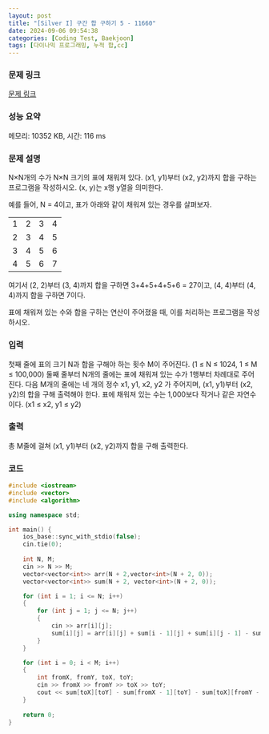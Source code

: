 ```yaml
---
layout: post
title: "[Silver I] 구간 합 구하기 5 - 11660"
date: 2024-09-06 09:54:38
categories: [Coding Test, Baekjoon]
tags: [다이나믹 프로그래밍, 누적 합,cc]
---
```


### 문제 링크

[문제 링크](https://www.acmicpc.net/problem/11660)

### 성능 요약

메모리: 10352 KB, 시간: 116 ms

### 문제 설명

<p>N×N개의 수가 N×N 크기의 표에 채워져 있다. (x1, y1)부터 (x2, y2)까지 합을 구하는 프로그램을 작성하시오. (x, y)는 x행 y열을 의미한다.</p>

<p>예를 들어, N = 4이고, 표가 아래와 같이 채워져 있는 경우를 살펴보자.</p>

<table class="table table-bordered" style="line-height:20.8px; width:158px">
	<tbody>
		<tr>
			<td style="text-align:center">1</td>
			<td style="text-align:center">2</td>
			<td style="text-align:center">3</td>
			<td style="text-align:center">4</td>
		</tr>
		<tr>
			<td style="text-align:center">2</td>
			<td style="text-align:center">3</td>
			<td style="text-align:center">4</td>
			<td style="text-align:center">5</td>
		</tr>
		<tr>
			<td style="text-align:center">3</td>
			<td style="text-align:center">4</td>
			<td style="text-align:center">5</td>
			<td style="text-align:center">6</td>
		</tr>
		<tr>
			<td style="text-align:center">4</td>
			<td style="text-align:center">5</td>
			<td style="text-align:center">6</td>
			<td style="text-align:center">7</td>
		</tr>
	</tbody>
</table>

<p>여기서 (2, 2)부터 (3, 4)까지 합을 구하면 3+4+5+4+5+6 = 27이고, (4, 4)부터 (4, 4)까지 합을 구하면 7이다.</p>

<p>표에 채워져 있는 수와 합을 구하는 연산이 주어졌을 때, 이를 처리하는 프로그램을 작성하시오.</p>

### 입력

 <p>첫째 줄에 표의 크기 N과 합을 구해야 하는 횟수 M이 주어진다. (1 ≤ N ≤ 1024, 1 ≤ M ≤ 100,000) 둘째 줄부터 N개의 줄에는 표에 채워져 있는 수가 1행부터 차례대로 주어진다. 다음 M개의 줄에는 네 개의 정수 x1, y1, x2, y2 가 주어지며, (x1, y1)부터 (x2, y2)의 합을 구해 출력해야 한다. 표에 채워져 있는 수는 1,000보다 작거나 같은 자연수이다. (x1 ≤ x2, y1 ≤ y2)</p>

### 출력

 <p>총 M줄에 걸쳐 (x1, y1)부터 (x2, y2)까지 합을 구해 출력한다.</p>

### 코드

```cc
#include <iostream>
#include <vector>
#include <algorithm>

using namespace std;

int main() {
	ios_base::sync_with_stdio(false);
	cin.tie(0);
	
	int N, M;  
	cin >> N >> M;
	vector<vector<int>> arr(N + 2,vector<int>(N + 2, 0));
	vector<vector<int>> sum(N + 2, vector<int>(N + 2, 0));

	for (int i = 1; i <= N; i++)
	{
		for (int j = 1; j <= N; j++)
		{
			cin >> arr[i][j];
			sum[i][j] = arr[i][j] + sum[i - 1][j] + sum[i][j - 1] - sum[i - 1][j - 1];
		}
	}

	for (int i = 0; i < M; i++)
	{
		int fromX, fromY, toX, toY;
		cin >> fromX >> fromY >> toX >> toY;
		cout << sum[toX][toY] - sum[fromX - 1][toY] - sum[toX][fromY - 1] + sum[fromX - 1][fromY - 1] << "\n";
    }
	
	return 0;
}

```

